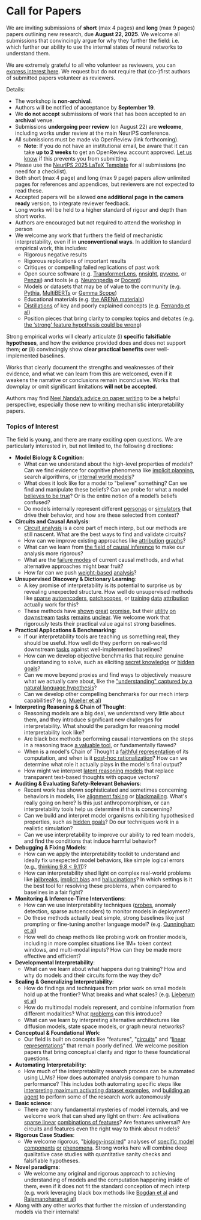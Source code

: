 # Call for Papers
We are inviting submissions of **short** (max 4 pages) and **long** (max 9 pages) papers outlining new research, due **August 22, 2025**. We welcome all submissions that convincingly argue for why they further the field: i.e. which further our ability to use the internal states of neural networks to understand them. 

We are extremely grateful to all who volunteer as reviewers, you can [express interest here](https://www.google.com/url?q=https://docs.google.com/forms/d/e/1FAIpQLSdiw1SJllzoTz_nqzDTzTOGb9DV3W_truQyh-WvYj_QGIi7Mg/viewform?usp%3Ddialog&sa=D&source=editors&ust=1754157972033431&usg=AOvVaw1eCPATq9iplQeivJRQR5bV). We request but do not require that (co-)first authors of submitted papers volunteer as reviewers. 

Details: 
* The workshop is **non-archival**.
* Authors will be notified of acceptance by **September 19**.
* We **do not accept** submissions of work that has been accepted to an **archival** venue.
* Submissions **undergoing peer review** (on August 22) are **welcome**, including works under review at the main NeurIPS conference.
* All submissions must be made via OpenReview (link forthcoming).
  * **Note**: If you do not have an institutional email, be aware that it can take **up to 2 weeks** to get an OpenReview account approved. [Let us know](mailto:neurips2025@mechinterpworkshop.com) if this prevents you from submitting.
* Please use the [NeurIPS 2025 LaTeX Template](https://www.google.com/url?q=https://media.neurips.cc/Conferences/NeurIPS2025/Styles.zip&sa=D&source=editors&ust=1754157972037577&usg=AOvVaw1nPqpmmtbhr57JMIIexyJ0) for all submissions (no need for a checklist).
* Both short (max 4 page) and long (max 9 page) papers allow unlimited pages for references and appendices, but reviewers are not expected to read these.
* Accepted papers will be allowed **one additional page in the camera ready** version, to integrate reviewer feedback.
* Long works will be held to a higher standard of rigour and depth than short works.
* Authors are encouraged but not required to attend the workshop in person
* We welcome any work that furthers the field of mechanistic interpretability, even if in **unconventional ways**. In addition to standard empirical work, this includes:
  * Rigorous negative results
  * Rigorous replications of important results
  * Critiques or compelling failed replications of past work
  * Open source software (e.g. [TransformerLens](https://www.google.com/url?q=https://github.com/neelnanda-io/TransformerLens&sa=D&source=editors&ust=1754157972041386&usg=AOvVaw0HfBEGwCTBEt1VjRSiGNnO), [nnsight](https://www.google.com/url?q=https://github.com/ndif-team/nnsight&sa=D&source=editors&ust=1754157972041645&usg=AOvVaw0m9M5NCXWH9xjU_vAsIBof), [pyvene](https://www.google.com/url?q=https://github.com/stanfordnlp/pyvene/tree/main/pyvene/models/mlp&sa=D&source=editors&ust=1754157972041893&usg=AOvVaw1LlEcSaRlREgp2odt1yxBR), or [Penzai](https://www.google.com/url?q=https://github.com/google-deepmind/penzai&sa=D&source=editors&ust=1754157972042148&usg=AOvVaw2-kRr3r4rxuUvJfIef3IKf)) and tools (e.g. [Neuronpedia](https://www.google.com/url?q=http://neuronpedia.org&sa=D&source=editors&ust=1754157972042381&usg=AOvVaw08KF_AMPlJX_XoE05MJnh3) or [Docent](https://www.google.com/url?q=https://transluce.org/introducing-docent&sa=D&source=editors&ust=1754157972042620&usg=AOvVaw1iZt8J3BWnio5ELFAukZvT))
  * Models or datasets that may be of value to the community (e.g. [Pythia](https://www.google.com/url?q=https://arxiv.org/abs/2304.01373&sa=D&source=editors&ust=1754157972043109&usg=AOvVaw2P6-I3uHtsYH-qFHWs8G0f), [MultiBERTs](https://www.google.com/url?q=https://arxiv.org/abs/2106.16163&sa=D&source=editors&ust=1754157972043295&usg=AOvVaw1vAh8-JGyBBF8hwcSdx4r9) or [Gemma Scope](https://www.google.com/url?q=https://arxiv.org/abs/2408.05147&sa=D&source=editors&ust=1754157972043490&usg=AOvVaw3-ZUhRpFKxDD0ZRA8cxfkB))
  * Educational materials (e.g. [the ARENA materials](https://www.google.com/url?q=https://arena3-chapter1-transformer-interp.streamlit.app/&sa=D&source=editors&ust=1754157972044085&usg=AOvVaw2Tr2zI-av0gw-pixwxxzuw))
  * [Distillations](https://www.google.com/url?q=https://distill.pub/2017/research-debt/&sa=D&source=editors&ust=1754157972044410&usg=AOvVaw3K4PnFohYEkBSf5ew1LOuc) of key and poorly explained concepts (e.g. [Ferrando et al](https://www.google.com/url?q=https://arxiv.org/abs/2405.00208&sa=D&source=editors&ust=1754157972044769&usg=AOvVaw0JNhIwKgjYSv1IprSCohpt))
  * Position pieces that bring clarity to complex topics and debates (e.g. [the ‘strong’ feature hypothesis could be wrong](https://www.google.com/url?q=https://www.alignmentforum.org/posts/tojtPCCRpKLSHBdpn/the-strong-feature-hypothesis-could-be-wrong&sa=D&source=editors&ust=1754157972045475&usg=AOvVaw07KwfFp47mZ2P9WW1RsbdV))

Strong empirical works will clearly articulate (i) **specific falsifiable hypotheses**, and how the evidence provided does and does not support them; **or** (ii) convincingly show **clear practical benefits** over well-implemented baselines. 

Works that clearly document the strengths and weaknesses of their evidence, and what we can learn from this are welcomed, even if it weakens the narrative or conclusions remain inconclusive. Works that downplay or omit significant limitations **will not be accepted**. 

Authors may find [Neel Nanda’s advice on paper writing](https://www.google.com/url?q=https://www.alignmentforum.org/posts/eJGptPbbFPZGLpjsp/highly-opinionated-advice-on-how-to-write-ml-papers&sa=D&source=editors&ust=1754157972048561&usg=AOvVaw2vZEQ2DGIhnFMaIRYh9k1f) to be a helpful perspective, especially those new to writing mechanistic interpretability papers. 
### Topics of Interest
The field is young, and there are many exciting open questions. We are particularly interested in, but not limited to, the following directions: 
* **Model Biology & Cognition**:
  * What can we understand about the high-level properties of models? Can we find evidence for cognitive phenomena like [implicit planning](https://www.google.com/url?q=https://transformer-circuits.pub/2025/attribution-graphs/biology.html%23dives-poems&sa=D&source=editors&ust=1754157972050939&usg=AOvVaw3YoYaz8fVHetnDTdXxHpKw), search algorithms, or [internal world models](https://www.google.com/url?q=https://arxiv.org/abs/2210.13382&sa=D&source=editors&ust=1754157972051358&usg=AOvVaw0WzuTV5FplNlIOPrc3V64S)?
  * What does it look like for a model to "believe" something? Can we find and manipulate these beliefs? Can we probe for what a model [believes to be true](https://www.google.com/url?q=https://arxiv.org/abs/2310.06824&sa=D&source=editors&ust=1754157972052133&usg=AOvVaw378rSJKBd2_-5W99i9AJQp)? Or is the entire notion of a model’s beliefs confused?
  * Do models internally represent different [personas](https://www.google.com/url?q=https://arxiv.org/abs/2406.12094&sa=D&source=editors&ust=1754157972052788&usg=AOvVaw20G9aWzMEYq-H5UH3AnyOh) or [simulators](https://www.google.com/url?q=https://www.nature.com/articles/s41586-023-06647-8&sa=D&source=editors&ust=1754157972053023&usg=AOvVaw3L-Ap5dkIM5NyLNiH3Lhuj) that drive their behavior, and how are these selected from context?
* **Circuits and Causal Analysis**:
  * [Circuit analysis](https://www.google.com/url?q=https://distill.pub/2020/circuits/zoom-in/&sa=D&source=editors&ust=1754157972053793&usg=AOvVaw1hC4m4mjiZoOWfbRTR9eP8) is a core part of mech interp, but our methods are still nascent. What are the best ways to find and validate circuits?
  * How can we improve existing approaches like [attribution](https://www.google.com/url?q=https://arxiv.org/abs/2406.11944&sa=D&source=editors&ust=1754157972054619&usg=AOvVaw3uNKJUOS0YxOs_bVJAyHCQ) [graphs](https://www.google.com/url?q=https://transformer-circuits.pub/2025/attribution-graphs/methods.html&sa=D&source=editors&ust=1754157972054911&usg=AOvVaw2g8KANwK9MD5WgCLLbHADq)?
  * What can we learn from [the field of causal inference](https://www.google.com/url?q=https://arxiv.org/abs/2407.04690&sa=D&source=editors&ust=1754157972055409&usg=AOvVaw3UF-yBfd0XyB67ppRNsTgz) to make our analysis more rigorous?
  * What are the [failure modes](https://www.google.com/url?q=https://arxiv.org/abs/2307.15771&sa=D&source=editors&ust=1754157972055889&usg=AOvVaw2JrMpzgv6v7_umWzQQp2xa) of current causal methods, and what alternative approaches might bear fruit?
  * How far can we push [weight-based](https://www.google.com/url?q=https://arxiv.org/abs/2301.05217&sa=D&source=editors&ust=1754157972056505&usg=AOvVaw1CUopT9n4WbjQdQ2kCxryp) [analysis](https://www.google.com/url?q=https://arxiv.org/abs/2410.08417&sa=D&source=editors&ust=1754157972056718&usg=AOvVaw31p7lGi9nDdenfaikUhW8h)?
* **Unsupervised Discovery & Dictionary Learning**:
  * A key promise of interpretability is its potential to surprise us by revealing unexpected structure. How well do unsupervised methods like [sparse](https://www.google.com/url?q=https://arxiv.org/abs/2103.15949&sa=D&source=editors&ust=1754157972057831&usg=AOvVaw3ziLnwIsisoBXDacynslOO) [autoencoders](https://www.google.com/url?q=https://transformer-circuits.pub/2023/monosemantic-features&sa=D&source=editors&ust=1754157972058116&usg=AOvVaw18Lq8ckGfGViFDGilE4eCq), [patch](https://www.google.com/url?q=https://arxiv.org/abs/2401.06102&sa=D&source=editors&ust=1754157972058298&usg=AOvVaw0QVAyl2Db5DgVXkcWBFnuW)[scopes](https://www.google.com/url?q=https://arxiv.org/abs/2403.10949v2&sa=D&source=editors&ust=1754157972058440&usg=AOvVaw0hXlJ8QNAuz_ooFTxzEWEW), or [training](https://www.google.com/url?q=https://proceedings.mlr.press/v70/koh17a?ref%3Dhttps://githubhelp.com&sa=D&source=editors&ust=1754157972058687&usg=AOvVaw0h2jrC3V3mMis5sD7wz0r6) [data](https://www.google.com/url?q=https://arxiv.org/abs/2308.03296&sa=D&source=editors&ust=1754157972058899&usg=AOvVaw34r8b_zsKYCKQl_dP4Mxzs) [attribution](https://www.google.com/url?q=https://arxiv.org/abs/2205.11482&sa=D&source=editors&ust=1754157972059091&usg=AOvVaw3Jsm0OmBhB_ljWNQbuU172) actually work for this?
  * These methods have [shown](https://www.google.com/url?q=https://transformer-circuits.pub/2024/scaling-monosemanticity/index.html&sa=D&source=editors&ust=1754157972059571&usg=AOvVaw3Av2xer7iM5zCZQADjHCDO) [great](https://www.google.com/url?q=https://transformer-circuits.pub/2025/attribution-graphs/biology.html&sa=D&source=editors&ust=1754157972059795&usg=AOvVaw2dwawT0-k04jL5inwHwDlQ) [promise](https://www.google.com/url?q=https://arxiv.org/abs/2503.10965&sa=D&source=editors&ust=1754157972059972&usg=AOvVaw3pXTIwJ4i7yo-yacvILRdy), but their [utility](https://www.google.com/url?q=https://arxiv.org/abs/2502.16681&sa=D&source=editors&ust=1754157972060180&usg=AOvVaw1WkZ0CVjpnpHID5IzMhdpf) [on](https://www.google.com/url?q=https://www.tilderesearch.com/blog/sieve&sa=D&source=editors&ust=1754157972060355&usg=AOvVaw2aesWhh726nOU1H12oJzAB) [downstream](https://www.google.com/url?q=https://arxiv.org/abs/2501.17148&sa=D&source=editors&ust=1754157972060583&usg=AOvVaw2A_c9owaeNz06WcKEd8Y99) [tasks](https://www.google.com/url?q=https://transformer-circuits.pub/2024/features-as-classifiers/index.html&sa=D&source=editors&ust=1754157972060821&usg=AOvVaw2SN-f3FYdOwUtjb984HEMS) [remains](https://www.google.com/url?q=https://arxiv.org/abs/2502.04382&sa=D&source=editors&ust=1754157972061008&usg=AOvVaw0isuVdpjxQfNXA09kIR-ME) [unclear](https://www.google.com/url?q=https://www.alignmentforum.org/posts/4uXCAJNuPKtKBsi28/negative-results-for-saes-on-downstream-tasks&sa=D&source=editors&ust=1754157972061287&usg=AOvVaw1Eayb4u8H8D2zfZJcBbDPJ). We welcome work that rigorously tests their practical value against strong baselines.
* **Practical Applications & Benchmarking**:
  * If our interpretability tools are teaching us something real, they should be useful. How well do they perform on real-world downstream [tasks](https://www.google.com/url?q=https://www.lesswrong.com/posts/wGRnzCFcowRCrpX4Y/downstream-applications-as-validation-of-interpretability&sa=D&source=editors&ust=1754157972062658&usg=AOvVaw1g7YqCcAp_a6etmATgxSbF) against well-implemented baselines?
  * How can we develop objective benchmarks that require genuine understanding to solve, such as eliciting [secret knowledge](https://www.google.com/url?q=https://arxiv.org/abs/2505.14352&sa=D&source=editors&ust=1754157972063441&usg=AOvVaw3DukovsC26PKvg9KfWml-l) or [hidden goals](https://www.google.com/url?q=https://arxiv.org/abs/2503.10965&sa=D&source=editors&ust=1754157972063647&usg=AOvVaw1m7ofLXSGTydr1GRNvfSiO)?
  * Can we move beyond proxies and find ways to objectively measure what we actually care about, like the ["understanding" captured by a natural language hypothesis](https://www.google.com/url?q=https://arxiv.org/abs/2502.04382&sa=D&source=editors&ust=1754157972064306&usg=AOvVaw2yoQHbFa1skCUs8Lb__yot)?
  * Can we develop other compelling benchmarks for our mech interp capabilities? (e.g. [Mueller et al](https://www.google.com/url?q=https://arxiv.org/abs/2504.13151&sa=D&source=editors&ust=1754157972064979&usg=AOvVaw1sQMcRALee9oae77P9ZTmI))
* **Interpreting Reasoning & Chain of Thought**:
  * Reasoning models are a big deal, we understand very little about them, and they introduce significant new challenges for interpretability. What should the paradigm for reasoning model interpretability look like?
  * Are black box methods performing causal interventions on the steps in a reasoning trace [a valuable tool](https://www.google.com/url?q=https://arxiv.org/abs/2506.19143&sa=D&source=editors&ust=1754157972066721&usg=AOvVaw0N8LckvfsD_4Y-6HRSZ2dM), or fundamentally flawed?
  * When is a model's Chain of Thought a [faithful representation](https://www.google.com/url?q=https://arxiv.org/abs/2305.04388&sa=D&source=editors&ust=1754157972067300&usg=AOvVaw03Lwk66uiHaSgwiBnf7HKU) of its computation, and when is it [post-hoc rationalization](https://www.google.com/url?q=https://arxiv.org/abs/2503.08679&sa=D&source=editors&ust=1754157972067725&usg=AOvVaw07hE59sqEW6fJMN7aH0_2s)? How can we determine what role it actually plays in the model's final output?
  * How might we interpret [latent reasoning models](https://www.google.com/url?q=https://arxiv.org/abs/2412.06769&sa=D&source=editors&ust=1754157972068428&usg=AOvVaw2s-0N6flPQtAG1e5GC3bCh) that replace transparent text-based thoughts with opaque vectors?
* **Auditing & Evaluating Safety-Relevant Behaviors**:
  * Recent work has shown sophisticated and sometimes concerning behaviors in models, like [alignment faking](https://www.google.com/url?q=https://arxiv.org/abs/2412.14093&sa=D&source=editors&ust=1754157972069567&usg=AOvVaw3qRkHEHEJxVkMiKTCcoPWR) or [blackmailing](https://www.google.com/url?q=https://www.anthropic.com/research/agentic-misalignment&sa=D&source=editors&ust=1754157972069876&usg=AOvVaw0M_9GmPg0bBPfz39xeIlac). What's really going on here? Is this just anthropomorphism, or can interpretability tools help us determine if this is concerning?
  * Can we build and interpret model organisms exhibiting hypothesised properties, such as [hidden goals](https://www.google.com/url?q=https://arxiv.org/abs/2503.10965&sa=D&source=editors&ust=1754157972070876&usg=AOvVaw2v_FU6cmOL-1w9XXuSS_3o)? Do our techniques work in a realistic simulation?
  * Can we use interpretability to improve our ability to red team models, and find the conditions that induce harmful behavior?
* **Debugging & Fixing Models**:
  * How can we apply the interpretability toolkit to understand and ideally fix unexpected model behaviors, like simple logical errors (e.g., [thinking 9.8 < 9.11](https://www.google.com/url?q=https://transluce.org/observability-interface&sa=D&source=editors&ust=1754157972072619&usg=AOvVaw3ewsR2TkecEKRHiqq0wDo_))?
  * How can interpretability shed light on complex real-world problems like [jailbreaks](https://www.google.com/url?q=https://transformer-circuits.pub/2025/attribution-graphs/biology.html%23dives-jailbreak&sa=D&source=editors&ust=1754157972073268&usg=AOvVaw2NxieXM5joz_sYI8Eu-sVc), [implicit bias](https://www.google.com/url?q=https://arxiv.org/abs/2506.10922&sa=D&source=editors&ust=1754157972073540&usg=AOvVaw1tXkMi6V0-ptvGC7GA44pq) and [hallucinations](https://www.google.com/url?q=https://arxiv.org/abs/2411.14257&sa=D&source=editors&ust=1754157972073816&usg=AOvVaw0FjZGRwucCm1tmATLNv7bP)? In which settings is it the best tool for resolving these problems, when compared to baselines in a fair fight?
* **Monitoring & Inference-Time Interventions**:
  * How can we use interpretability techniques ([probes](https://www.google.com/url?q=https://arxiv.org/abs/2102.12452&sa=D&source=editors&ust=1754157972074897&usg=AOvVaw2Zxbxv_zvH7Q0sQh9qbmQo), anomaly detection, sparse autoencoders) to monitor models in deployment?
  * Do these methods actually beat simple, strong baselines like just prompting or fine-tuning another language model? (e.g. [Cunningham et al](https://www.google.com/url?q=https://alignment.anthropic.com/2025/cheap-monitors/&sa=D&source=editors&ust=1754157972075961&usg=AOvVaw2RS7XNhoU_MkwfsZOdioih))
  * How well do cheap methods like probing work on frontier models, including in more complex situations like 1M+ token context windows, and multi-modal inputs? How can they be made more effective and efficient?
* **Developmental Interpretability**:
  * What can we learn about what happens during training? How and why do models and their circuits form the way they do?
* **Scaling & Generalizing Interpretability**:
  * How do findings and techniques from prior work on small models hold up at the frontier? What breaks and what scales? (e.g. [Lieberum et al](https://www.google.com/url?q=https://arxiv.org/abs/2307.09458&sa=D&source=editors&ust=1754157972078780&usg=AOvVaw0_Ar4ODGzNvjQCJkw1kVaQ))
  * How do multimodal models represent, and combine information from different modalities? What [problems](https://www.google.com/url?q=https://openreview.net/pdf?id%3DVUhRdZp8ke&sa=D&source=editors&ust=1754157972079481&usg=AOvVaw1uxBw5CsS5h0cmsu2njaWe) can this introduce?
  * What can we learn by interpreting alternative architectures like diffusion models, state space models, or graph neural networks?
* **Conceptual & Foundational Work**:
  * Our field is built on concepts like "features", "[circuits](https://www.google.com/url?q=https://distill.pub/2020/circuits/zoom-in/&sa=D&source=editors&ust=1754157972080990&usg=AOvVaw2JQwhsmP6Z0yEOZg-VLZIe)" and “[linear representations](https://www.google.com/url?q=https://transformer-circuits.pub/2024/july-update/index.html%23linear-representations&sa=D&source=editors&ust=1754157972081439&usg=AOvVaw0CSsupSXSEOcOiRU1Jaf08)” that remain poorly defined. We welcome position papers that bring conceptual clarity and rigor to these foundational questions.
* **Automating Interpretability**:
  * How much of the interpretability research process can be automated using LLMs? How does automated analysis compare to human performance? This includes both automating specific steps like [interpreting maximum activating dataset examples](https://www.google.com/url?q=https://openaipublic.blob.core.windows.net/neuron-explainer/paper/index.html&sa=D&source=editors&ust=1754157972083314&usg=AOvVaw0CzvebI6aLjVAI1lzLdVqi), and [building an agent](https://www.google.com/url?q=https://arxiv.org/abs/2404.14394&sa=D&source=editors&ust=1754157972083635&usg=AOvVaw2sHl2sd3uNXXG5Ld_zjKKz) to perform some of the research work autonomously
* **Basic science**:
  * There are many fundamental mysteries of model internals, and we welcome work that can shed any light on them: Are activations [sparse linear](https://www.google.com/url?q=https://arxiv.org/abs/1601.03764&sa=D&source=editors&ust=1754157972084862&usg=AOvVaw0qZzE21a2XiuKhv-AesYFX) [combinations of features](https://www.google.com/url?q=https://transformer-circuits.pub/2022/toy_model/index.html&sa=D&source=editors&ust=1754157972085217&usg=AOvVaw3I8Z8Jnlek1-14mRobKfjg)? Are features universal? Are circuits and features even the right way to think about models?
* **Rigorous Case Studies**:
  * We welcome rigorous, "[biology-inspired](https://www.google.com/url?q=https://distill.pub/2020/circuits/curve-circuits/&sa=D&source=editors&ust=1754157972086349&usg=AOvVaw2G0xwAYFHCbMEkktlkuSrk)" analyses of [specific model](https://www.google.com/url?q=https://arxiv.org/abs/2310.04625&sa=D&source=editors&ust=1754157972086646&usg=AOvVaw2I3dvFawgxTiv5aILHuOfo) [components](https://www.google.com/url?q=https://transformer-circuits.pub/2024/scaling-monosemanticity/index.html&sa=D&source=editors&ust=1754157972086925&usg=AOvVaw1SRYZl6aAPFazCBiRCHK3K) [or](https://www.google.com/url?q=https://arxiv.org/abs/2305.01610&sa=D&source=editors&ust=1754157972087107&usg=AOvVaw3t1HXFN_IUePAzjaKxSP21) [phenomena](https://www.google.com/url?q=https://arxiv.org/abs/2306.09346&sa=D&source=editors&ust=1754157972087452&usg=AOvVaw3XsbeniPSikoA7HPTqA6cR). Strong works here will combine deep qualitative case studies with quantitative sanity checks and falsifiable hypotheses.
* **Novel paradigms**:
  * We welcome any original and rigorous approach to achieving understanding of models and the computation happening inside of them, even if it does not fit the standard conception of mech interp (e.g. work leveraging black box methods like [Bogdan et al](https://www.google.com/url?q=https://arxiv.org/abs/2506.19143&sa=D&source=editors&ust=1754157972089224&usg=AOvVaw2oEVjodsxbsJDrVPFqfZgi) and [Rajamanoharan et al](https://www.google.com/url?q=https://www.alignmentforum.org/posts/wnzkjSmrgWZaBa2aC/self-preservation-or-instruction-ambiguity-examining-the&sa=D&source=editors&ust=1754157972089661&usg=AOvVaw0DDS2w0GjoZZXbGWzr2r3q))
* Along with any other works that further the mission of understanding models via their internals!